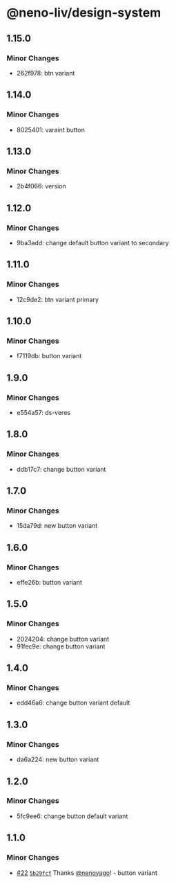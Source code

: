 # @neno-liv/design-system

## 1.15.0

### Minor Changes

- 262f978: btn variant

## 1.14.0

### Minor Changes

- 8025401: varaint button

## 1.13.0

### Minor Changes

- 2b4f066: version

## 1.12.0

### Minor Changes

- 9ba3add: change default button variant to secondary

## 1.11.0

### Minor Changes

- 12c9de2: btn variant primary

## 1.10.0

### Minor Changes

- f7119db: button variant

## 1.9.0

### Minor Changes

- e554a57: ds-veres

## 1.8.0

### Minor Changes

- ddb17c7: change button variant

## 1.7.0

### Minor Changes

- 15da79d: new button variant

## 1.6.0

### Minor Changes

- effe26b: button variant

## 1.5.0

### Minor Changes

- 2024204: change button variant
- 91fec9e: change button variant

## 1.4.0

### Minor Changes

- edd46a6: change button variant default

## 1.3.0

### Minor Changes

- da6a224: new button variant

## 1.2.0

### Minor Changes

- 5fc9ee6: change button default variant

## 1.1.0

### Minor Changes

- [#22](https://github.com/nenoyago/eleva-design-system/pull/22) [`5b29fcf`](https://github.com/nenoyago/eleva-design-system/commit/5b29fcf52c5dcaf51405cd6f700608a6c674f85b) Thanks [@nenoyago](https://github.com/nenoyago)! - button variant
